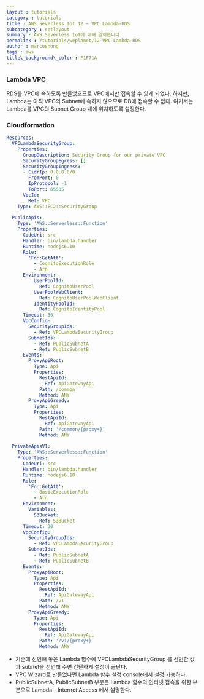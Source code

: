```yaml
---
layout : tutorials
category : tutorials
title : AWS Severless IoT 12 – VPC Lambda-RDS
subcategory : setlayout
summary : AWS Severless IoT에 대해 알아봅니다.
permalink : /tutorials/weplanet/12-VPC-Lambda-RDS
author : marcushong
tags : aws
title\_background\_color : F1F71A
---
```




### Lambda VPC

RDS를 VPC에 속하도록 만들었으므로 VPC에서만 접속할 수 있게 되었다.
하지만, Lambda는 아직 VPC의 Subnet에 속하지 않으므로 DB에 접속할 수 없다.
여기서는 Lambda를 VPC의 Subnet Group 내에 위치하도록 설정한다.

### Cloudformation

```yaml
Resources:
  VPCLambdaSecurityGroup:
    Properties:
      GroupDescription: Security Group for our private VPC
      SecurityGroupEgress: []
      SecurityGroupIngress:
      - CidrIp: 0.0.0.0/0
        FromPort: 0
        IpProtocol: -1
        ToPort: 65535
      VpcId:
        Ref: VPC
    Type: AWS::EC2::SecurityGroup
    
  PublicApis:
    Type: 'AWS::Serverless::Function'
    Properties:
      CodeUri: src
      Handler: bin/lambda.handler
      Runtime: nodejs6.10
      Role:
        'Fn::GetAtt':
          - CognitoExecutionRole
          - Arn
      Environment:
          UserPoolId:
            Ref: CognitoUserPool
          UserPoolWebClient:
            Ref: CognitoUserPoolWebClient
          IdentityPoolId:
            Ref: CognitoIdentityPool
      Timeout: 30
      VpcConfig:
        SecurityGroupIds:
          - Ref: VPCLambdaSecurityGroup
        SubnetIds:
          - Ref: PublicSubnetA
          - Ref: PublicSubnetB
      Events:
        ProxyApiRoot:
          Type: Api
          Properties:
            RestApiId:
              Ref: ApiGatewayApi
            Path: /common
            Method: ANY
        ProxyApiGreedy:
          Type: Api
          Properties:
            RestApiId:
              Ref: ApiGatewayApi
            Path: '/common/{proxy+}'
            Method: ANY
            
  PrivateApisV1:
    Type: 'AWS::Serverless::Function'
    Properties:
      CodeUri: src
      Handler: bin/lambda.handler
      Runtime: nodejs6.10
      Role:
        'Fn::GetAtt':
          - BasicExecutionRole
          - Arn
      Environment:
        Variables:
          S3Bucket:
            Ref: S3Bucket
      Timeout: 30
      VpcConfig:
        SecurityGroupIds:
          - Ref: VPCLambdaSecurityGroup
        SubnetIds:
          - Ref: PublicSubnetA
          - Ref: PublicSubnetB
      Events:
        ProxyApiRoot:
          Type: Api
          Properties:
            RestApiId:
              Ref: ApiGatewayApi
            Path: /v1
            Method: ANY
        ProxyApiGreedy:
          Type: Api
          Properties:
            RestApiId:
              Ref: ApiGatewayApi
            Path: '/v1/{proxy+}'
            Method: ANY
```

- 기존에 선언해 놓은 Lambda 함수에 VPCLambdaSecurityGroup 를 선언한 값과 subnet을 선언해 주면 간단하게 설정이 끝난다.
- VPC Wizard로 만들었다면 Lambda 함수 설정 console에서 설정 가능하다.
- PublicSubnetA, PublicSubnetB 부분은 Lambda 함수의 인터넷 접속을 위한 부분으로 Lambda - Internet Access 에서 설명한다.
